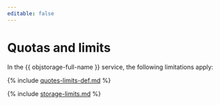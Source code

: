 ```yaml
---
editable: false
---
```

# Quotas and limits

In the {{ objstorage-full-name }} service, the following limitations apply:

{% include [quotes-limits-def.md](../../_includes/quotes-limits-def.md) %}

{% include [storage-limits.md](../../_includes/storage-limits.md) %}

